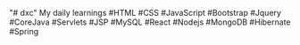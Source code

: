 "# dxc" 
My daily learnings
    #HTML
    #CSS
    #JavaScript
    #Bootstrap
    #Jquery
    #CoreJava
    #Servlets
    #JSP
    #MySQL
    #React
    #Nodejs
    #MongoDB
    #Hibernate
    #Spring
